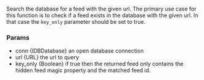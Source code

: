 Search the database for a feed with the given url. The primary use case for this function is to check if a feed exists in the database with the given url. In that case the `key_only` parameter should be set to true.

### Params
* conn {IDBDatabase} an open database connection
* url {URL} the url to query
* key_only {Boolean} if true then the returned feed only contains the hidden feed magic property and the matched feed id.
